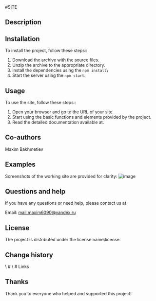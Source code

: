 #SITE

## Description

## Installation
To install the project, follow these steps::
1. Download the archive with the source files.
2. Unzip the archive to the appropriate directory.
3. Install the dependencies using the `npm install`\
4. Start the server using the `npm start`.

## Usage
To use the site, follow these steps::
1. Open your browser and go to the URL of your site.
2. Start using the basic functions and elements provided by the project.
3. Read the detailed documentation available at.

## Co-authors
Maxim Bakhmetiev

## Examples
Screenshots of the working site are provided for clarity:
![image](https://github.com/user-attachments/assets/40779c57-aa3a-4f91-a2cc-79102d689ef6)


## Questions and help
If you have any questions or need help, please contact us at 

Email: mail.maxim6090@yandex.ru



## License
The project is distributed under the license name\license.

## Change history

\ # \ # Links

## Thanks
Thank you to everyone who helped and supported this project!
